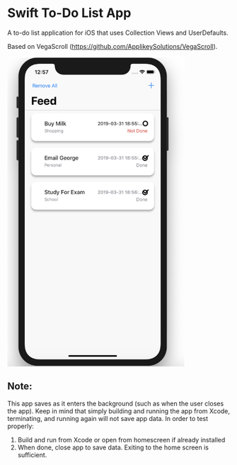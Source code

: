 # Swift To-Do List App

A to-do list application for iOS that uses Collection Views and UserDefaults.

Based on VegaScroll (https://github.com/ApplikeySolutions/VegaScroll).

<img src="/Source/Screenshot/Screenshot.png" alt="drawing" width="400" height="700"/>

## Note:

This app saves as it enters the background (such as when the user closes the app). Keep in mind that simply building and running the app from Xcode, terminating, and running again will not save app data. In order to test properly:
1. Build and run from Xcode or open from homescreen if already installed
2. When done, close app to save data. Exiting to the home screen is sufficient.
